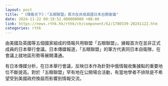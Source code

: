 ```yaml
---
layout: post
title: "《環看天下》：「五眼聯盟」首次在非成員國日本召開會議"
date: 2024-11-22 09:19:52.000000000 +08:00
link: https://news.rthk.hk/rthk/ch/component/k2/1780339-20241122.htm
categories: rthk
---
```


由美國及英國等五個國家組成的情報共用聯盟「五眼聯盟」，據報首次在並非正式成員的日本舉行會議。日本傳媒報道，「五眼聯盟」的軍方代表同日本自衛隊，在會議上就地區形勢等展開溝通。

有日本傳媒分析，在日本舉行會議，反映日本作為針對中俄情報收集據點的重要地位不斷提高。對於「五眼聯盟」罕有地在公開場合活動，有當地學者不排除是不希望受到美國政府換屆而影響到情報交流。
